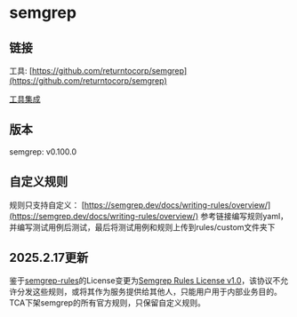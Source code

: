 # semgrep

## 链接
工具: [https://github.com/returntocorp/semgrep](https://github.com/returntocorp/semgrep)

[工具集成](./工具集成.md)

## 版本
semgrep: v0.100.0

## 自定义规则
规则只支持自定义：
[https://semgrep.dev/docs/writing-rules/overview/](https://semgrep.dev/docs/writing-rules/overview/)
参考链接编写规则yaml，并编写测试用例后测试，最后将测试用例和规则上传到rules/custom文件夹下

## 2025.2.17更新
鉴于[semgrep-rules](https://github.com/returntocorp/semgrep-rules)的License变更为[Semgrep Rules License v1.0](https://github.com/returntocorp/semgrep-rules/blob/develop/LICENSE)，该协议不允许分发这些规则，或将其作为服务提供给其他人，只能用户用于内部业务目的。TCA下架semgrep的所有官方规则，只保留自定义规则。